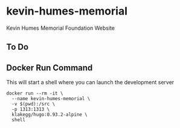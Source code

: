 # kevin-humes-memorial
Kevin Humes Memorial Foundation Website


## To Do


## Docker Run Command

This will start a shell where you can launch the development server

```
docker run --rm -it \
  --name kevin-humes-memorial \
  -v $(pwd):/src \
  -p 1313:1313 \
  klakegg/hugo:0.93.2-alpine \
  shell
```

